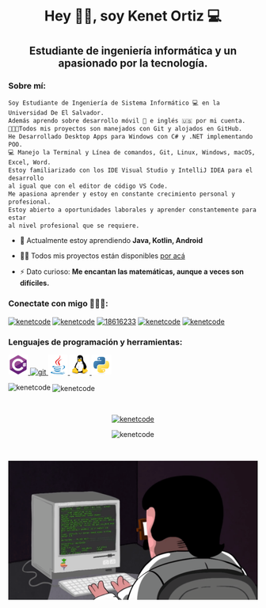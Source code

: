 <h1 align="center">Hey 👋🏻, soy Kenet Ortiz 💻</h1>
<h2 align="center">Estudiante de ingeniería informática y un apasionado por la tecnología.</h2>
<h3 align="left">Sobre mí: </h3>

```
Soy Estudiante de Ingeniería de Sistema Informático 💻 en la Universidad De El Salvador.
Además aprendo sobre desarrollo móvil 📲 e inglés 🇺🇸 por mi cuenta. 
👨🏻‍💻Todos mis proyectos son manejados con Git y alojados en GitHub. 
He Desarrollado Desktop Apps para Windows con C# y .NET implementando POO. 
💻 Manejo la Terminal y Línea de comandos, Git, Linux, Windows, macOS, Excel, Word. 
Estoy familiarizado con los IDE Visual Studio y IntelliJ IDEA para el desarrollo 
al igual que con el editor de código VS Code.
Me apasiona aprender y estoy en constante crecimiento personal y profesional.
Estoy abierto a oportunidades laborales y aprender constantemente para estar 
al nivel profesional que se requiere.
```

- 🌱 Actualmente estoy aprendiendo **Java, Kotlin, Android**

- 👨‍💻 Todos mis proyectos están disponibles [por acá](https://github.com/kenetcode)
  
- ⚡ Dato curioso: **Me encantan las matemáticas, aunque a veces son difíciles.**

<h3 align="left">Conectate con migo 👨🏻‍💻:</h3>
<p align="left">
<a href="https://twitter.com/kenetcode" target="blank"><img align="center" src="https://raw.githubusercontent.com/rahuldkjain/github-profile-readme-generator/master/src/images/icons/Social/twitter.svg" alt="kenetcode" height="30" width="40" /></a>
<a href="https://www.linkedin.com/in/kenetcode/" target="blank"><img align="center" src="https://raw.githubusercontent.com/rahuldkjain/github-profile-readme-generator/master/src/images/icons/Social/linked-in-alt.svg" alt="kenetcode" height="30" width="40" /></a>
<a href="https://stackoverflow.com/users/18616233/kenetcode" target="blank"><img align="center" src="https://raw.githubusercontent.com/rahuldkjain/github-profile-readme-generator/master/src/images/icons/Social/stack-overflow.svg" alt="18616233" height="30" width="40" /></a>
<a href="https://instagram.com/kenetcode" target="blank"><img align="center" src="https://raw.githubusercontent.com/rahuldkjain/github-profile-readme-generator/master/src/images/icons/Social/instagram.svg" alt="kenetcode" height="30" width="40" /></a>
<a href="https://fb.com/kenetcode" target="blank"><img align="center" src="https://raw.githubusercontent.com/rahuldkjain/github-profile-readme-generator/master/src/images/icons/Social/facebook.svg" alt="kenetcode" height="30" width="40" /></a>
</p>

<h3 align="left">Lenguajes de programación y herramientas:</h3>
<p align="left"> <a href="https://www.w3schools.com/cs/" target="_blank" rel="noreferrer"> <img src="https://raw.githubusercontent.com/devicons/devicon/master/icons/csharp/csharp-original.svg" alt="csharp" width="40" height="40"/> </a> <!-- <a href="https://dotnet.microsoft.com/" target="_blank" rel="noreferrer"> <img src="https://raw.githubusercontent.com/devicons/devicon/master/icons/dot-net/dot-net-original-wordmark.svg" alt="dotnet" width="40" height="40"/> --> </a> <a href="https://git-scm.com/" target="_blank" rel="noreferrer"> <img src="https://www.vectorlogo.zone/logos/git-scm/git-scm-icon.svg" alt="git" width="40" height="40"/> </a> <a href="https://www.java.com" target="_blank" rel="noreferrer"> <img src="https://raw.githubusercontent.com/devicons/devicon/master/icons/java/java-original.svg" alt="java" width="40" height="40"/> </a> <a href="https://www.linux.org/" target="_blank" rel="noreferrer"> <img src="https://raw.githubusercontent.com/devicons/devicon/master/icons/linux/linux-original.svg" alt="linux" width="40" height="40"/> </a> <a href="https://www.python.org" target="_blank" rel="noreferrer"> <img src="https://raw.githubusercontent.com/devicons/devicon/master/icons/python/python-original.svg" alt="python" width="40" height="40"/> </a> </p>

<p><img align="left" src="https://github-readme-stats.vercel.app/api/top-langs?username=kenetcode&show_icons=true&locale=en&layout=compact" alt="kenetcode" /></p>

<p>&nbsp;<img align="center" src="https://github-readme-stats.vercel.app/api?username=kenetcode&show_icons=true&theme=tokyonight&locale=en" alt="kenetcode" /></p>

<br>
<p align="center"> <a href="https://twitter.com/kenetcode" target="blank"><img src="https://img.shields.io/twitter/follow/kenetcode?logo=twitter&style=for-the-badge" alt="kenetcode" /></a>
<br>
<p align="center"> <img src="https://komarev.com/ghpvc/?username=kenetcode&label=Profile%20views&color=0e75b6&style=flat" alt="kenetcode" /> </p>

<br>

![Este es un Giff](https://github.com/kenetcode/kenetcode/blob/main/images/ProgramerImage.gif)

<!--
**kenetcode/kenetcode** is a ✨ _special_ ✨ repository because its `README.md` (this file) appears on your GitHub profile.

Here are some ideas to get you started:

- 🔭 I’m currently working on ...
- 🌱 I’m currently learning ...
- 👯 I’m looking to collaborate on ...
- 🤔 I’m looking for help with ...
- 💬 Ask me about ...
- 📫 How to reach me: ...
- 😄 Pronouns: ...
- ⚡ Fun fact: ...
-->
